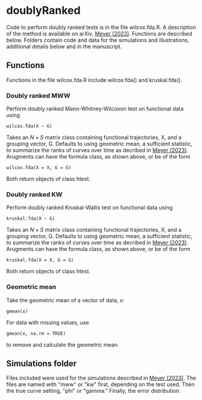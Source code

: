 # doublyRanked
 Code to perform doubly ranked tests is in the file wilcox.fda.R. A description of the method is available on arXiv, [Meyer (2023)](https://arxiv.org/abs/2306.14761). Functions are described below. Folders contain code and data for the simulations and illustrations, additional details below and in the manuscript.

## Functions
Functions in the file wilcox.fda.R include wilcox.fda() and kruskal.fda().

 ### Doubly ranked MWW
 Perform doubly ranked Mann-Whitney-Wilcoxon test on functional data using
```
wilcox.fda(X ~ G)
```
Takes an $N\times S$ matrix class containing functional trajectories, X, and a grouping vector, G. Defaults to using geometric mean, a sufficient statistic, to summarize the ranks of curves over time as decribed in [Meyer (2023)](https://arxiv.org/abs/2306.14761). Arugments can have the formula class, as shown above, or be of the form
```
wilcox.fda(X = X, G = G)
```
Both return objects of class htest.

 ### Doubly ranked KW
 Perform doubly ranked Kruskal-Wallis test on functional data using
```
kruskal.fda(X ~ G)
```
 Takes an $N\times S$ matrix class containing functional trajectories, X, and a grouping vector, G. Defaults to using geometric mean, a sufficient statistic, to summarize the ranks of curves over time as decribed in [Meyer (2023)](https://arxiv.org/abs/2306.14761). Arugments can have the formula class, as shown above, or be of the form
```
kruskal.fda(X = X, G = G)
```
Both return objects of class htest.

### Geometric mean
 Take the geometric mean of a vector of data, x:
```
gmean(x)
```
For data with missing values, use 
```
gmean(x, na.rm = TRUE)
```
to remove and calculate the geometric mean.

## Simulations folder
Files included were used for the simulations described in [Meyer (2023)](https://arxiv.org/abs/2306.14761). The files are named with "mww" or "kw" first, depending on the test used. Then the true curve setting, "phi" or "gamma." Finally, the error distribution.
